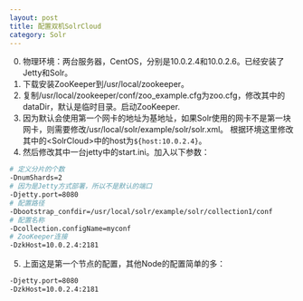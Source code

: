 ```yaml
---
layout: post
title: 配置双机SolrCloud
category: Solr
---
```


0. 物理环境：两台服务器，CentOS，分别是10.0.2.4和10.0.2.6。已经安装了Jetty和Solr。  
1. 下载安装ZooKeeper到/usr/local/zookeeper。  
2. 复制/usr/local/zookeeper/conf/zoo_example.cfg为zoo.cfg，修改其中的dataDir，默认是临时目录。启动ZooKeeper.  
3. 因为默认会使用第一个网卡的地址为基地址，如果Solr使用的网卡不是第一块网卡，则需要修改/usr/local/solr/example/solr/solr.xml。
根据环境这里修改其中的&lt;SolrCloud&gt;中的host为`${host:10.0.2.4}`。  
4. 然后修改其中一台jetty中的start.ini。加入以下参数：  

```bash
# 定义分片的个数
-DnumShards=2
# 因为是Jetty方式部署，所以不是默认的端口
-Djetty.port=8080
# 配置路径
-Dbootstrap_confdir=/usr/local/solr/example/solr/collection1/conf
# 配置名称
-Dcollection.configName=myconf
# ZooKeeper连接
-DzkHost=10.0.2.4:2181
```
5. 上面这是第一个节点的配置，其他Node的配置简单的多：

```bash
-Djetty.port=8080
-DzkHost=10.0.2.4:2181
```
